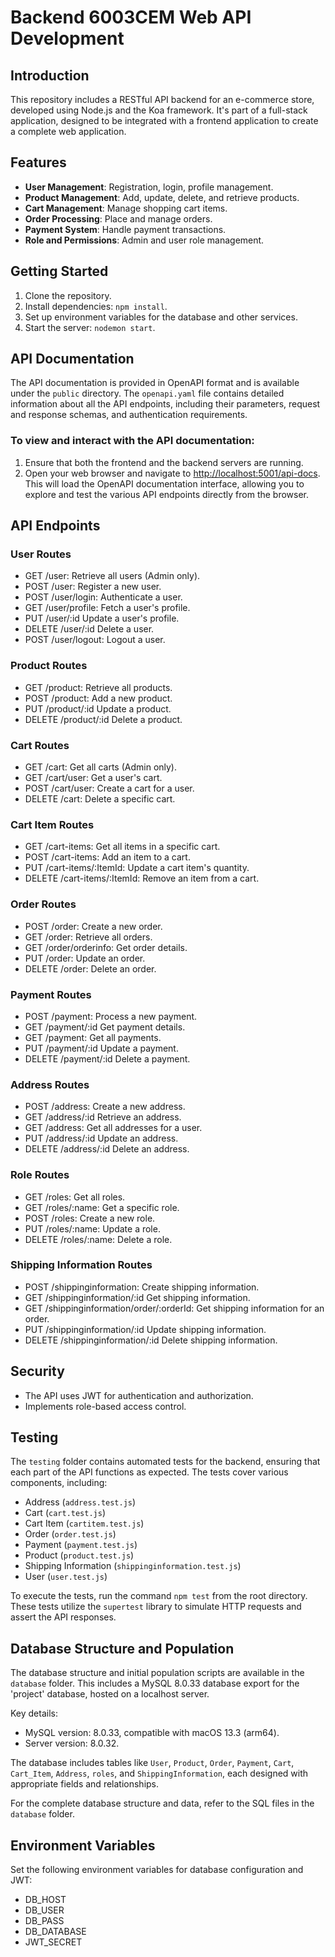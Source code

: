 # Backend 6003CEM Web API Development

## Introduction
This repository includes a RESTful API backend for an e-commerce store, developed using Node.js and the Koa framework. It's part of a full-stack application, designed to be integrated with a frontend application to create a complete web application.

## Features
- **User Management**: Registration, login, profile management.
- **Product Management**: Add, update, delete, and retrieve products.
- **Cart Management**: Manage shopping cart items.
- **Order Processing**: Place and manage orders.
- **Payment System**: Handle payment transactions.
- **Role and Permissions**: Admin and user role management.

## Getting Started
1. Clone the repository.
2. Install dependencies: `npm install`.
3. Set up environment variables for the database and other services.
4. Start the server: `nodemon start`.

## API Documentation
The API documentation is provided in OpenAPI format and is available under the `public` directory. The `openapi.yaml` file contains detailed information about all the API endpoints, including their parameters, request and response schemas, and authentication requirements. 

### To view and interact with the API documentation:
1. Ensure that both the frontend and the backend servers are running.
2. Open your web browser and navigate to [http://localhost:5001/api-docs](http://localhost:5001/api-docs). This will load the OpenAPI documentation interface, allowing you to explore and test the various API endpoints directly from the browser.

## API Endpoints

### User Routes
- GET /user: Retrieve all users (Admin only).
- POST /user: Register a new user.
- POST /user/login: Authenticate a user.
- GET /user/profile: Fetch a user's profile.
- PUT /user/:id Update a user's profile.
- DELETE /user/:id Delete a user.
- POST /user/logout: Logout a user.

### Product Routes
- GET /product: Retrieve all products.
- POST /product: Add a new product.
- PUT /product/:id Update a product.
- DELETE /product/:id Delete a product.

### Cart Routes
- GET /cart: Get all carts (Admin only).
- GET /cart/user: Get a user's cart.
- POST /cart/user: Create a cart for a user.
- DELETE /cart: Delete a specific cart.

### Cart Item Routes
- GET /cart-items: Get all items in a specific cart.
- POST /cart-items: Add an item to a cart.
- PUT /cart-items/:ItemId: Update a cart item's quantity.
- DELETE /cart-items/:ItemId: Remove an item from a cart.

### Order Routes
- POST /order: Create a new order.
- GET /order: Retrieve all orders.
- GET /order/orderinfo: Get order details.
- PUT /order: Update an order.
- DELETE /order: Delete an order.

### Payment Routes
- POST /payment: Process a new payment.
- GET /payment/:id Get payment details.
- GET /payment: Get all payments.
- PUT /payment/:id Update a payment.
- DELETE /payment/:id Delete a payment.

### Address Routes
- POST /address: Create a new address.
- GET /address/:id Retrieve an address.
- GET /address: Get all addresses for a user.
- PUT /address/:id Update an address.
- DELETE /address/:id Delete an address.

### Role Routes
- GET /roles: Get all roles.
- GET /roles/:name: Get a specific role.
- POST /roles: Create a new role.
- PUT /roles/:name: Update a role.
- DELETE /roles/:name: Delete a role.

### Shipping Information Routes
- POST /shippinginformation: Create shipping information.
- GET /shippinginformation/:id Get shipping information.
- GET /shippinginformation/order/:orderId: Get shipping information for an order.
- PUT /shippinginformation/:id Update shipping information.
- DELETE /shippinginformation/:id Delete shipping information.

## Security
- The API uses JWT for authentication and authorization.
- Implements role-based access control.

## Testing
The `testing` folder contains automated tests for the backend, ensuring that each part of the API functions as expected. The tests cover various components, including:

- Address (`address.test.js`)
- Cart (`cart.test.js`)
- Cart Item (`cartitem.test.js`)
- Order (`order.test.js`)
- Payment (`payment.test.js`)
- Product (`product.test.js`)
- Shipping Information (`shippinginformation.test.js`)
- User (`user.test.js`)

To execute the tests, run the command `npm test` from the root directory. These tests utilize the `supertest` library to simulate HTTP requests and assert the API responses.




## Database Structure and Population
The database structure and initial population scripts are available in the `database` folder. This includes a MySQL 8.0.33 database export for the 'project' database, hosted on a localhost server.

Key details:
- MySQL version: 8.0.33, compatible with macOS 13.3 (arm64).
- Server version: 8.0.32.

The database includes tables like `User`, `Product`, `Order`, `Payment`, `Cart`, `Cart_Item`, `Address`, `roles`, and `ShippingInformation`, each designed with appropriate fields and relationships. 

For the complete database structure and data, refer to the SQL files in the `database` folder.


## Environment Variables
Set the following environment variables for database configuration and JWT:
- DB_HOST
- DB_USER
- DB_PASS
- DB_DATABASE
- JWT_SECRET

